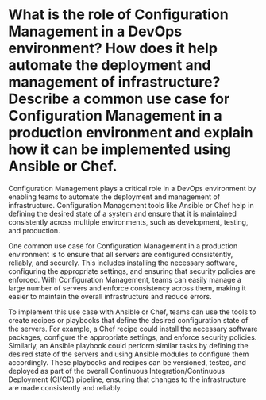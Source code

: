 # What is the role of Configuration Management in a DevOps environment? How does it help automate the deployment and management of infrastructure? Describe a common use case for Configuration Management in a production environment and explain how it can be implemented using Ansible or Chef.

Configuration Management plays a critical role in a DevOps environment by enabling teams to automate the deployment and management of infrastructure. Configuration Management tools like Ansible or Chef help in defining the desired state of a system and ensure that it is maintained consistently across multiple environments, such as development, testing, and production.

One common use case for Configuration Management in a production environment is to ensure that all servers are configured consistently, reliably, and securely. This includes installing the necessary software, configuring the appropriate settings, and ensuring that security policies are enforced. With Configuration Management, teams can easily manage a large number of servers and enforce consistency across them, making it easier to maintain the overall infrastructure and reduce errors.

To implement this use case with Ansible or Chef, teams can use the tools to create recipes or playbooks that define the desired configuration state of the servers. For example, a Chef recipe could install the necessary software packages, configure the appropriate settings, and enforce security policies. Similarly, an Ansible playbook could perform similar tasks by defining the desired state of the servers and using Ansible modules to configure them accordingly. These playbooks and recipes can be versioned, tested, and deployed as part of the overall Continuous Integration/Continuous Deployment (CI/CD) pipeline, ensuring that changes to the infrastructure are made consistently and reliably.